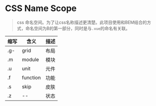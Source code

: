 # CSS Name Scope

> css 命名空间。为了让css名称描述更清楚。此项目使用和BEM结合的方式，命名空间为B的第一部分，同时是与`.vue`的命名有关联。


|缩写|含义|描述|
| --- | --- | --- |
|.g-|grid|布局|
|.m|module|模块|
|.u|unit|元件|
|.f|function|功能|
|.s|skip|皮肤|
|.z|--|状态|
